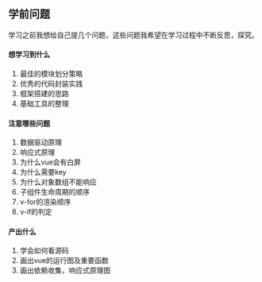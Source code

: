 ## 学前问题

学习之前我想给自己提几个问题，这些问题我希望在学习过程中不断反思，探究。

#### 想学习到什么
1. 最佳的模块划分策略
2. 优秀的代码封装实践
3. 框架搭建的思路
4. 基础工具的整理

#### 注意哪些问题
1. 数据驱动原理
2. 响应式原理
3. 为什么vue会有白屏
4. 为什么需要key
5. 为什么对象数组不能响应
6. 子组件生命周期的顺序
7. v-for的渲染顺序
8. v-if的判定

#### 产出什么
1. 学会如何看源码
2. 画出vue的运行图及重要函数
3. 画出依赖收集，响应式原理图